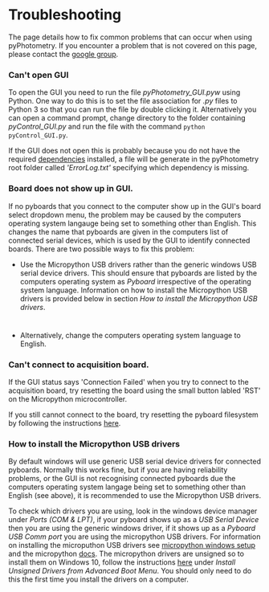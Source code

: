 # Troubleshooting

The page details how to fix common problems that can occur when using pyPhotometry.  If you encounter a problem that is not covered on this page, please contact the [google group](https://groups.google.com/forum/#!forum/pycontrol).

### Can't open GUI

To open the GUI you need to run the file *pyPhotometry_GUI.pyw* using Python.  One way to do this is to set the file association for *.py* files to Python 3 so that you can run the file by double clicking it.  Alternatively you can open a command prompt, change directory to the folder containing *pyControl_GUI.py* and run the file with the command `python pyControl_GUI.py`.

If the GUI does not open this is probably because you do not have the required [dependencies](../index.md#dependencies) installed, a file will be generate in the pyPhotometry root folder called *'ErrorLog.txt'* specifying which dependency is missing.

### Board does not show up in GUI.

If no pyboards that you connect to the computer show up in the GUI's board select dropdown menu, the problem may be caused by the computers operating system langauge being set to something other than English.  This changes the name that pyboards are given in the computers list of connected serial devices, which is used by the GUI to identify connected boards.  There are two possible ways to fix this problem:

- Use the Micropython USB drivers rather than the generic windows USB serial device drivers.  This should ensure that pyboards are listed by the computers operating system as *Pyboard* irrespective of the operating system language.  Information on how to install the Micropython USB drivers is provided below in section *How to install the Micropython USB drivers*.
#
- Alternatively, change the computers operating system language to English.

### Can't connect to acquisition board.

If the GUI status says 'Connection Failed' when you try to connect to the acquisition board, try resetting the board using the small button labled 'RST' on the Micropython microcontroller.

If you still cannot connect to the board, try resetting the pyboard filesystem by following the instructions [here](https://docs.micropython.org/en/latest/pyboard/tutorial/reset.html#factory-reset-the-filesystem).

### How to install the Micropython USB drivers

By default windows will use generic USB serial device drivers for connected pyboards.  Normally this works fine, but if you are having reliability problems, or the GUI is not recognising connected pyboards due the computers operating system langage being set to something other than English (see above), it is recommended to use the Micropython USB drivers.  

To check which drivers you are using, look in the windows device manager under *Ports (COM & LPT)*, if your pyboard shows up as a *USB Serial Device* then you are using the generic windows driver, if it shows up as a *Pyboard USB Comm port* you are using the micropython USB drivers. For information on installing the microputhon USB drivers see [micropython windows setup](http://micropython.org/resources/Micro-Python-Windows-setup.pdf) and the micropython [docs](http://docs.micropython.org/en/latest/pyboard/pyboard/tutorial/repl.html).  The micropython drivers are unsigned so to install them on Windows 10, follow the instructions [here](https://www.maketecheasier.com/install-unsigned-drivers-windows10/) under *Install Unsigned Drivers from Advanced Boot Menu*.  You should only need to do this the first time you install the drivers on a computer.
